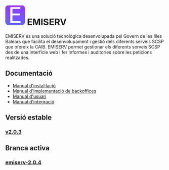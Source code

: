 # ![Logo](https://github.com/GovernIB/emiserv/raw/master/assets/emiserv_logo.png) EMISERV
EMISERV és una solució tecnològica desenvolupada pel Govern de les Illes Balears que facilita el desenvolupament i gestió dels diferents serveis SCSP que ofereix la CAIB. EMISERV permet gestionar els diferents serveis SCSP des de una interfície web i fer informes i auditories sobre les peticions realitzades.
## <a name="docs"></a> Documentació
* [Manual d'instal·lació](https://github.com/GovernIB/emiserv/raw/emiserv-dev/doc/pdf/00_emiserv_instalar.pdf)
* [Manual d'implementació de backoffices](https://github.com/GovernIB/emiserv/raw/emiserv-dev/doc/pdf/01_emiserv_backoffice.pdf)
* [Manual d'usuari](https://github.com/GovernIB/emiserv/raw/emiserv-dev/doc/pdf/02_emiserv_usuari.pdff)
* [Manual d'integració](https://github.com/GovernIB/emiserv/raw/emiserv-dev/doc/pdf/03_emiserv_integracio.pdf)
## <a name="v_estable"></a> Versió estable
### [v2.0.3](https://github.com/GovernIB/emiserv/releases/tag/v2.0.3)
## <a name="b_activa"></a> Branca activa
### [emiserv-2.0.4](https://github.com/GovernIB/emiserv/tree/emiserv-dev)
